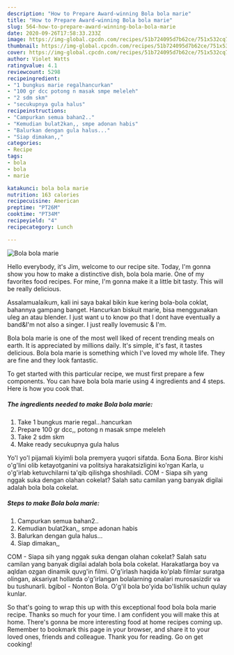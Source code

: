 ```yaml
---
description: "How to Prepare Award-winning Bola bola marie"
title: "How to Prepare Award-winning Bola bola marie"
slug: 564-how-to-prepare-award-winning-bola-bola-marie
date: 2020-09-26T17:58:33.233Z
image: https://img-global.cpcdn.com/recipes/51b724095d7b62ce/751x532cq70/bola-bola-marie-foto-resep-utama.jpg
thumbnail: https://img-global.cpcdn.com/recipes/51b724095d7b62ce/751x532cq70/bola-bola-marie-foto-resep-utama.jpg
cover: https://img-global.cpcdn.com/recipes/51b724095d7b62ce/751x532cq70/bola-bola-marie-foto-resep-utama.jpg
author: Violet Watts
ratingvalue: 4.1
reviewcount: 5298
recipeingredient:
- "1 bungkus marie regalhancurkan"
- "100 gr dcc potong n masak smpe meleleh"
- "2 sdm skm"
- "secukupnya gula halus"
recipeinstructions:
- "Campurkan semua bahan2.."
- "Kemudian bulat2kan,, smpe adonan habis"
- "Balurkan dengan gula halus..."
- "Siap dimakan,,"
categories:
- Recipe
tags:
- bola
- bola
- marie

katakunci: bola bola marie 
nutrition: 163 calories
recipecuisine: American
preptime: "PT26M"
cooktime: "PT34M"
recipeyield: "4"
recipecategory: Lunch

---
```



![Bola bola marie](https://img-global.cpcdn.com/recipes/51b724095d7b62ce/751x532cq70/bola-bola-marie-foto-resep-utama.jpg)

Hello everybody, it's Jim, welcome to our recipe site. Today, I'm gonna show you how to make a distinctive dish, bola bola marie. One of my favorites food recipes. For mine, I'm gonna make it a little bit tasty. This will be really delicious.

Assalamualaikum, kali ini saya bakal bikin kue kering bola-bola coklat, bahannya gampang banget. Hancurkan biskuit marie, bisa menggunakan uleg an atau blender. I just want u to know po that I dont have eventually a band&amp;I&#39;m not also a singer. I just really lovemusic &amp; I&#39;m.

Bola bola marie is one of the most well liked of recent trending meals on earth. It is appreciated by millions daily. It's simple, it's fast, it tastes delicious. Bola bola marie is something which I've loved my whole life. They are fine and they look fantastic.


To get started with this particular recipe, we must first prepare a few components. You can have bola bola marie using 4 ingredients and 4 steps. Here is how you cook that.

<!--inarticleads1-->

##### The ingredients needed to make Bola bola marie:

1. Take 1 bungkus marie regal...hancurkan
1. Prepare 100 gr dcc,, potong n masak smpe meleleh
1. Take 2 sdm skm
1. Make ready secukupnya gula halus


Yo&#39;l yo&#39;l pijamali kiyimli bola premyera yuqori sifatda. Бола Бола. Biror kishi o&#39;g&#39;lini olib ketayotganini va politsiya harakatsizligini ko&#39;rgan Karla, u o&#39;g&#39;irlab ketuvchilarni ta&#39;qib qilishga shoshiladi. COM - Siapa sih yang nggak suka dengan olahan cokelat? Salah satu camilan yang banyak digilai adalah bola bola cokelat. 

<!--inarticleads2-->

##### Steps to make Bola bola marie:

1. Campurkan semua bahan2..
1. Kemudian bulat2kan,, smpe adonan habis
1. Balurkan dengan gula halus...
1. Siap dimakan,,


COM - Siapa sih yang nggak suka dengan olahan cokelat? Salah satu camilan yang banyak digilai adalah bola bola cokelat. Harakatlarga boy va aqldan ozgan dinamik quvg&#39;in filmi. O&#39;g&#39;irlash haqida ko&#39;plab filmlar suratga olingan, aksariyat hollarda o&#39;g&#39;irlangan bolalarning onalari murosasizdir va bu tushunarli. bgibol - Nonton Bola. O&#39;g&#39;il bola bo&#39;yida bo&#39;lishlik uchun qulay kunlar. 

So that's going to wrap this up with this exceptional food bola bola marie recipe. Thanks so much for your time. I am confident you will make this at home. There's gonna be more interesting food at home recipes coming up. Remember to bookmark this page in your browser, and share it to your loved ones, friends and colleague. Thank you for reading. Go on get cooking!
